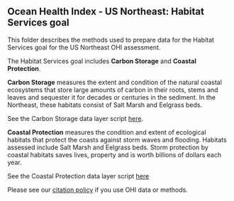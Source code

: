 ## Ocean Health Index - US Northeast: Habitat Services goal

This folder describes the methods used to prepare data for the Habitat Services goal for the US Northeast OHI assessment.

The Habitat Services goal includes **Carbon Storage** and **Coastal Protection**. 

**Carbon Storage** measures the extent and condition of the natural coastal ecosystems that store large amounts of carbon in their roots, stems and leaves and sequester it for decades or centuries in the sediment. In the Northeast, these habitats consist of Salt Marsh and Eelgrass beds.

See the Carbon Storage data layer script [here](https://ohi-northeast.github.io/ne-prep/prep/hs/carbon_storage.html).

**Coastal Protection** measures the condition and extent of ecological habitats that protect the coasts against storm waves and flooding. Habitats assessed include Salt Marsh and Eelgrass beds. Storm protection by coastal habitats saves lives, property and is worth billions of dollars each year. 

See the Coastal Protection data layer script [here](https://ohi-northeast.github.io/ne-prep/prep/hs/coastal_protection.html)


Please see our [citation policy](http://ohi-science.org/citation-policy/) if you use OHI data or methods.

